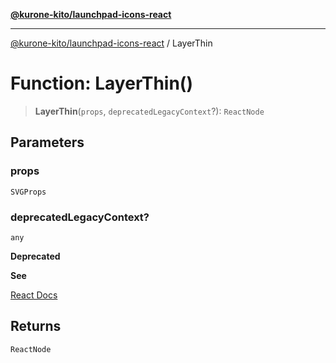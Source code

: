 [**@kurone-kito/launchpad-icons-react**](../README.md)

***

[@kurone-kito/launchpad-icons-react](../globals.md) / LayerThin

# Function: LayerThin()

> **LayerThin**(`props`, `deprecatedLegacyContext`?): `ReactNode`

## Parameters

### props

`SVGProps`

### deprecatedLegacyContext?

`any`

**Deprecated**

**See**

[React Docs](https://legacy.reactjs.org/docs/legacy-context.html#referencing-context-in-lifecycle-methods)

## Returns

`ReactNode`
